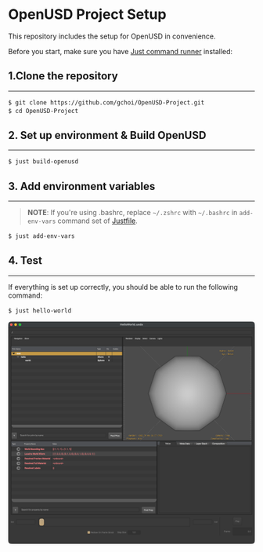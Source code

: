 # OpenUSD Project Setup

This repository includes the setup for OpenUSD in convenience.

Before you start, make sure you have [Just command runner](https://github.com/casey/just) installed:


## 1.Clone the repository

---

```bash
$ git clone https://github.com/gchoi/OpenUSD-Project.git
$ cd OpenUSD-Project
```

## 2. Set up environment & Build OpenUSD

---

```bash
$ just build-openusd
```

## 3. Add environment variables

---

> **NOTE**: If you're using .bashrc, replace `~/.zshrc` with `~/.bashrc` in `add-env-vars` command set of [Justfile](./Justfile).

```bash
$ just add-env-vars
```

## 4. Test

---

If everything is set up correctly, you should be able to run the following command:

```bash
$ just hello-world
```

![usdview.png](./figures/usdview.png)